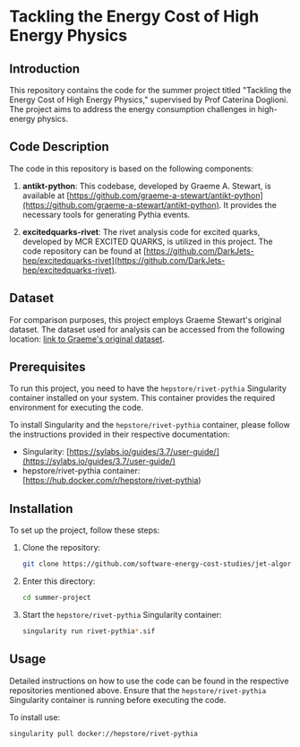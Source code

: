 # Tackling the Energy Cost of High Energy Physics

## Introduction
This repository contains the code for the summer project titled "Tackling the Energy Cost of High Energy Physics," supervised by Prof Caterina Doglioni. The project aims to address the energy consumption challenges in high-energy physics.

## Code Description
The code in this repository is based on the following components:

1. **antikt-python**: This codebase, developed by Graeme A. Stewart, is available at [https://github.com/graeme-a-stewart/antikt-python](https://github.com/graeme-a-stewart/antikt-python). It provides the necessary tools for generating Pythia events.

2. **excitedquarks-rivet**: The rivet analysis code for excited quarks, developed by MCR EXCITED QUARKS, is utilized in this project. The code repository can be found at [https://github.com/DarkJets-hep/excitedquarks-rivet](https://github.com/DarkJets-hep/excitedquarks-rivet).

## Dataset
For comparison purposes, this project employs Graeme Stewart's original dataset. The dataset used for analysis can be accessed from the following location: [link to Graeme's original dataset](https://github.com/graeme-a-stewart/antikt-python/tree/main/data).

## Prerequisites
To run this project, you need to have the `hepstore/rivet-pythia` Singularity container installed on your system. This container provides the required environment for executing the code.

To install Singularity and the `hepstore/rivet-pythia` container, please follow the instructions provided in their respective documentation:

- Singularity: [https://sylabs.io/guides/3.7/user-guide/](https://sylabs.io/guides/3.7/user-guide/)
- hepstore/rivet-pythia container: [https://hub.docker.com/r/hepstore/rivet-pythia)

## Installation
To set up the project, follow these steps:

1. Clone the repository:
   ```bash
   git clone https://github.com/software-energy-cost-studies/jet-algorithm-studies.git
2. Enter this directory:
   ```bash
   cd summer-project
2. Start the `hepstore/rivet-pythia` Singularity container:
   ```bash
   singularity run rivet-pythia*.sif

## Usage
Detailed instructions on how to use the code can be found in the respective repositories mentioned above. Ensure that the `hepstore/rivet-pythia` Singularity container is running before executing the code.

To install use:
   ```bash
   singularity pull docker://hepstore/rivet-pythia
